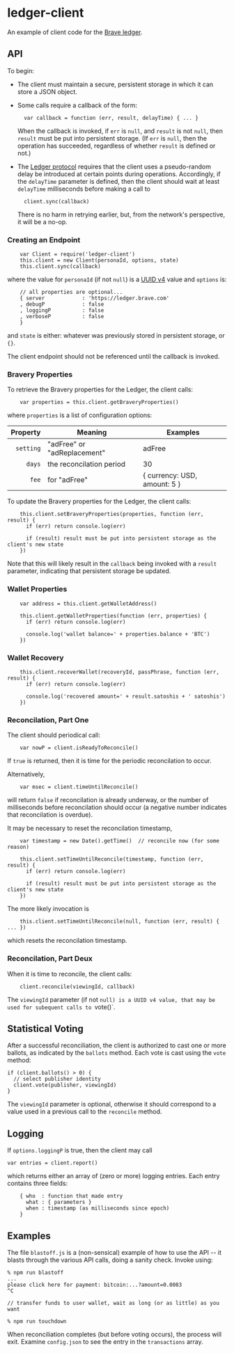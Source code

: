 # ledger-client
An example of client code for the [Brave ledger](https://github.com/brave/ledger).

## API

To begin:

- The client must maintain a secure, persistent storage in which it can store a JSON object.

- Some calls require a callback of the form:

        var callback = function (err, result, delayTime) { ... }

    When the callback is invoked,
if `err` is `null`, and `result` is not `null`, then `result` must be put into persistent storage.
(If `err` is `null`,
then the operation has succeeded,
regardless of whether `result` is defined or not.)

- The [Ledger protocol](https://github.com/brave/ledger/tree/master/documentation/Ledger-Principles.md)
requires that the client uses a pseudo-random delay be introduced at certain points during operations.
Accordingly,
if the `delayTime` parameter is defined,
then the client should wait at least `delayTime` milliseconds before making a call to

        client.sync(callback)

    There is no harm in retrying earlier,
but,
from the network's perspective,
it will be a no-op.

### Creating an Endpoint

        var Client = require('ledger-client')
        this.client = new Client(personaId, options, state)
        this.client.sync(callback)

where the value for `personaId` (if not `null`) is a
[UUID v4](https://en.wikipedia.org/wiki/Universally_unique_identifier#Version_4_.28random.29) value and `options` is:

        // all properties are optional...
        { server            : 'https://ledger.brave.com'
        , debugP            : false
        , loggingP          : false
        , verboseP          : false
        }

and `state` is either: whatever was previously stored in persistent storage, or `{}`.

The client endpoint should not be referenced until the callback is invoked.

### Bravery Properties
To retrieve the Bravery properties for the Ledger,
the client calls:

        var properties = this.client.getBraveryProperties()

where `properties` is a list of configuration options:

| Property    | Meaning                     | Examples                     |
|------------:|-----------------------------|------------------------------|
| `setting`   | "adFree" or "adReplacement" | adFree                       |
| `days`      | the reconcilation period    | 30                           |
| `fee`       | for "adFree"                | { currency: USD, amount: 5 } |

To update the Bravery properties for the Ledger,
the client calls:

        this.client.setBraveryProperties(properties, function (err, result) {
          if (err) return console.log(err)

          if (result) result must be put into persistent storage as the client's new state
        })

Note that this will likely result in the `callback` being invoked with a `result` parameter,
indicating that persistent storage be updated.

### Wallet Properties

        var address = this.client.getWalletAddress()

        this.client.getWalletProperties(function (err, properties) {
          if (err) return console.log(err)

          console.log('wallet balance=' + properties.balance + 'BTC')
        })

### Wallet Recovery

        this.client.recoverWallet(recoveryId, passPhrase, function (err, result) {
          if (err) return console.log(err)

          console.log('recovered amount=' + result.satoshis + ' satoshis')
        })

### Reconcilation, Part One
The client should periodical call:

        var nowP = client.isReadyToReconcile()

If `true` is returned,
then it is time for the periodic reconcilation to occur.

Alternatively,

        var msec = client.timeUntilReconcile()

will return `false` if reconcilation is already underway,
or the number of milliseconds before reconcilation should occur
(a negative number indicates that reconcilation is overdue).

It may be necessary to reset the reconcilation timestamp,

        var timestamp = new Date().getTime()  // reconcile now (for some reason)

        this.client.setTimeUntilReconcile(timestamp, function (err, result) {
          if (err) return console.log(err)

          if (result) result must be put into persistent storage as the client's new state
        })

The more likely invocation is

        this.client.setTimeUntilReconcile(null, function (err, result) { ... })

which resets the reconcilation timestamp.

### Reconcilation, Part Deux
When it is time to reconcile,
the client calls:

        client.reconcile(viewingId, callback)

The `viewingId` parameter (if not `null) is a UUID v4 value,
that may be used for subequent calls to `vote()`.

## Statistical Voting
After a successful reconciliation,
the client is authorized to cast one or more ballots,
as indicated by the `ballots` method.
Each vote is cast using the `vote` method:

    if (client.ballots() > 0) {
      // select publisher identity
      client.vote(publisher, viewingId)
    }

The `viewingId` parameter is optional,
otherwise it should correspond to a value used in a previous call to the `reconcile` method.

## Logging
If `options.loggingP` is true,
then the client may call

    var entries = client.report()

which returns either an array of (zero or more) logging entries.
Each entry contains three fields:

        { who  : function that made entry
          what : { parameters }
          when : timestamp (as milliseconds since epoch)
        }

## Examples
The file `blastoff.js` is a (non-sensical) example of how to use the API --
it blasts through the various API calls,
doing a sanity check.
Invoke using:

    % npm run blastoff
    ...
    please click here for payment: bitcoin:...?amount=0.0083
    ^C

    // transfer funds to user wallet, wait as long (or as little) as you want

    % npm run touchdown

When reconciliation completes (but before voting occurs), the process will exit.
Examine `config.json` to see the entry in the `transactions` array.
